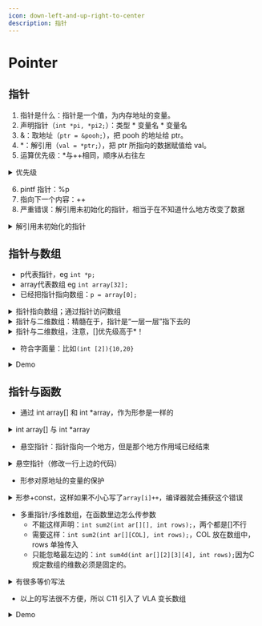 ```yaml
---
icon: down-left-and-up-right-to-center
description: 指针
---
```


# Pointer

## 指针

1. 指针是什么：指针是一个值，为内存地址的变量。
2. 声明指针（`int *pi, *pi2;`）：类型 \* 变量名 \* 变量名
3. &：取地址（`ptr = &pooh;`），把 pooh 的地址给 ptr。
4. \*：解引用（`val = *ptr;`），把 ptr 所指向的数据赋值给 val。
5. 运算优先级：\*与++相同，顺序从右往左

<details>

<summary>优先级</summary>

**“顺序从右到左”我的理解是，都在指针左边比如`*++p2`就先++再\*，但如果是`*p1++`那就还是先\*再++**

```c
/* order.c -- precedence in pointer operations */
#include <stdio.h>
int data[2] = {100, 200};
int moredata[2] = {300, 400};
int main(void)
{
    int * p1, * p2, * p3;
    
    p1 = p2 = data;
    p3 = moredata;
    printf("  *p1 = %d,   *p2 = %d,     *p3 = %d\n",
           *p1     ,   *p2     ,     *p3);
    printf("*p1++ = %d, *++p2 = %d, (*p3)++ = %d\n",
           *p1++     , *++p2     , (*p3)++);
    printf("  *p1 = %d,   *p2 = %d,     *p3 = %d\n",
           *p1     ,   *p2     ,     *p3);
    
    return 0;
}

//   *p1 = 100,   *p2 = 100,     *p3 = 300
// *p1++ = 100, *++p2 = 200, (*p3)++ = 300
//   *p1 = 200,   *p2 = 200,     *p3 = 301
```

</details>

6. pintf 指针：%p
7. 指向下一个内容：++
8. 严重错误：解引用未初始化的指针，相当于在不知道什么地方改变了数据

<details>

<summary>解引用未初始化的指针</summary>



```c
#include <stdio.h>
#include <stdlib.h>
int main()
{
    // wrong
    int *a = 1;

    // wrong
    int *b;
    *b = 100;

    // right
    int *c = malloc(sizeof(int));
    *c = 200;
    return 0;
}
```

</details>

## 指针与数组

* p代表指针，eg `int *p;`
* array代表数组 eg `int array[32];`
* 已经把指针指向数组：`p = array[0];`

<details>

<summary> 指针指向数组；通过指针访问数组</summary>

<pre class="language-c"><code class="lang-c">#include &#x3C;stdio.h>

int main()
{
    int array[8] = {0, 1, 2, 3, 4, 5, 6, 7};
<strong>    int *p1 = array;
</strong><strong>    int *p2 = &#x26;array[0];
</strong>
    for (int i = 0; i &#x3C; 8; i++)
    {
<strong>        printf("%d ", *(p1 + i)); // 0 1 2 3 4 5 6 7
</strong><strong>        printf("%d ", *(p2 + i)); // 0 1 2 3 4 5 6 7
</strong>    }

    return 0;

</code></pre>

</details>

<details>

<summary>指针与二维数组：精髓在于，指针是“一层一层”指下去的</summary>

```c
/* zippo1.c --  zippo info */
#include <stdio.h>
int main(void)
{
       int zippo[4][2] = {{2, 4}, {6, 8}, {1, 3}, {5, 7}};

       printf("   zippo = %p,    zippo + 1 = %p\n",
              zippo, zippo + 1);
       printf("zippo[0] = %p, zippo[0] + 1 = %p\n",
              zippo[0], zippo[0] + 1);
       printf("  *zippo = %p,   *zippo + 1 = %p\n",
              *zippo, *zippo + 1);
       printf("zippo[0][0] = %d\n", zippo[0][0]);
       printf("  *zippo[0] = %d\n", *zippo[0]);
       printf("    **zippo = %d\n", **zippo);
       printf("      zippo[2][1] = %d\n", zippo[2][1]);
       printf("*(*(zippo+2) + 1) = %d\n", *(*(zippo + 2) + 1));

       return 0;
}
//    zippo = 0x7ff7b301c7f0,    zippo + 1 = 0x7ff7b301c7f8
// zippo[0] = 0x7ff7b301c7f0, zippo[0] + 1 = 0x7ff7b301c7f4
//   *zippo = 0x7ff7b301c7f0,   *zippo + 1 = 0x7ff7b301c7f4
// zippo[0][0] = 2
//   *zippo[0] = 2
//     **zippo = 2
//       zippo[2][1] = 3
// *(*(zippo+2) + 1) = 3
```

</details>

<details>

<summary>指针与二维数组，注意，[]优先级高于*！</summary>

```c
/* zippo2.c --  zippo info via a pointer variable */
#include <stdio.h>
int main(void)
{
    int zippo[4][2] = { {2,4}, {6,8}, {1,3}, {5, 7} };
    int (*pz)[2]; // pz 指向一个内部含有两个 int 的数组
    pz = zippo;
    
    printf("   pz = %p,    pz + 1 = %p\n",
           pz,         pz + 1);
    printf("pz[0] = %p, pz[0] + 1 = %p\n",
           pz[0],      pz[0] + 1);
    printf("  *pz = %p,   *pz + 1 = %p\n",
           *pz,        *pz + 1);
    printf("pz[0][0] = %d\n", pz[0][0]);
    printf("  *pz[0] = %d\n", *pz[0]);
    printf("    **pz = %d\n", **pz);
    printf("      pz[2][1] = %d\n", pz[2][1]);
    printf("*(*(pz+2) + 1) = %d\n", *(*(pz+2) + 1));
    
    return 0;
}
// (base) kimshan@MacBook-Pro output % ./"zippo2"
//    pz = 0x7ff7bc6da800,    pz + 1 = 0x7ff7bc6da808
// pz[0] = 0x7ff7bc6da800, pz[0] + 1 = 0x7ff7bc6da804
//   *pz = 0x7ff7bc6da800,   *pz + 1 = 0x7ff7bc6da804
// pz[0][0] = 2
//   *pz[0] = 2
//     **pz = 2
//       pz[2][1] = 3
// *(*(pz+2) + 1) = 3
```

</details>

* 符合字面量：比如`(int [2]){10,20}`

<details>

<summary>Demo</summary>



<pre class="language-c"><code class="lang-c">// flc.c -- funny-looking constants
#include &#x3C;stdio.h>
#define COLS 4
int sum2d(const int ar[][COLS], int rows);
int sum(const int ar[], int n);
int main(void)
{
    int total1, total2, total3;
    int * pt1;
    int (*pt2)[COLS];
    
<strong>    pt1 = (int [2]) {10, 20};
</strong><strong>    pt2 = (int [2][COLS]) { {1,2,3,-9}, {4,5,6,-8} };
</strong>    
    total1 = sum(pt1, 2);
    total2 = sum2d(pt2, 2);
<strong>    total3 = sum((int []){4,4,4,5,5,5}, 6);
</strong>    printf("total1 = %d\n", total1);
    printf("total2 = %d\n", total2);
    printf("total3 = %d\n", total3);
    
    return 0;
}

int sum(const int ar[], int n)
{
    int i;
    int total = 0;
    
    for( i = 0; i &#x3C; n; i++)
        total += ar[i];
    
    return total;
}

int sum2d(const int ar[][COLS], int rows)
{
    int r;
    int c;
    int tot = 0;
    
    for (r = 0; r &#x3C; rows; r++)
        for (c = 0; c &#x3C; COLS; c++)
            tot += ar[r][c];
    
    return tot;
}

// (base) kimshan@MacBook-Pro output % ./"flc"
// total1 = 30
// total2 = 4
// total3 = 2
</code></pre>

</details>

## 指针与函数

* 通过 int array\[] 和 int \*array，作为形参是一样的

<details>

<summary>int array[] 与 int *array</summary>



```c
#include <stdio.h>
#include <stdlib.h>

void merge(int *array1, int array2[], int res[], int len1, int len2)
{
    for (int i = 0; i < len1 + len2; i++)
        *(res + i) = *(array1 + i);
    for (int i = 0; i < +len2; i++)
        res[i + len1] = array2[i];
}

int main()
{
    const int LEN1 = 4;
    const int LEN2 = 2;
    int array1[LEN1] = {0, 1, 2, 3};
    int array2[LEN2] = {4, 5};
    int *array3 = malloc(sizeof(int) * (LEN1 + LEN2));
    merge(array1, array2, array3, LEN1, LEN2);

    for (int i = 0; i < LEN1 + LEN2; i++)
        printf("%d ", *(array3 + i));
    return 0;
}
```

</details>

* 悬空指针：指针指向一个地方，但是那个地方作用域已经结束

<details>

<summary> 悬空指针（修改一行上边的代码）</summary>

<pre class="language-c"><code class="lang-c">#include &#x3C;stdio.h>
#include &#x3C;stdlib.h>

int *merge(int *array1, int array2[], int len1, int len2)
{
    int res[len1 + len2];
    for (int i = 0; i &#x3C; len1 + len2; i++)
        *(res + i) = *(array1 + i);
    for (int i = 0; i &#x3C; +len2; i++)
        res[i + len1] = array2[i];
<strong>    return res; // wrong!但是编译器能通过
</strong>}

int main()
{
    const int LEN1 = 4;
    const int LEN2 = 2;
    int array1[LEN1] = {0, 1, 2, 3};
    int array2[LEN2] = {4, 5};
    int *array3 = malloc(sizeof(int) * (LEN1 + LEN2));
    array3 = merge(array1, array2, LEN1, LEN2);

    for (int i = 0; i &#x3C; LEN1 + LEN2; i++)
        printf("%d ", *(array3 + i));
    return 0;
}

</code></pre>

</details>

* 形参对原地址的变量的保护

<details>

<summary>形参+const，这样如果不小心写了<code>array[i]++</code>，编译器就会捕获这个错误</summary>

```c
int sum(const int *array, int n)
{
    int total = 0;
    for(int i=0; i<n; i++)
        total += array[i];
    return total;
}
```

</details>

* 多重指针/多维数组，在函数里边怎么传参数
  * 不能这样声明：`int sum2(int ar[][], int rows);`，两个都是\[]不行
  * 需要这样：`int sum2(int ar[][COL], int rows);`，COL 放在数组中，rows 单独传入
  * 只能忽略最左边的：`int sum4d(int ar[][2][3][4], int rows);`因为C 规定数组的维数必须是固定的。

<details>

<summary> 有很多等价写法</summary>

<pre class="language-c"><code class="lang-c">// array2d.c -- functions for 2d arrays
#include &#x3C;stdio.h>
#define ROWS 3
#define COLS 4
<strong>void sum_rows(int ar[][COLS], int rows);
</strong><strong>void sum_cols(int[][COLS], int);      // ok to omit names
</strong><strong>int sum2d(int (*ar)[COLS], int rows); // another syntax
</strong>int main(void)
{
    int junk[ROWS][COLS] = {
        {2, 4, 6, 8},
        {3, 5, 7, 9},
        {12, 10, 8, 6}};

    sum_rows(junk, ROWS);
    sum_cols(junk, ROWS);
    printf("Sum of all elements = %d\n", sum2d(junk, ROWS));

    return 0;
}

void sum_rows(int ar[][COLS], int rows)
{
    int r;
    int c;
    int tot;

    for (r = 0; r &#x3C; rows; r++)
    {
        tot = 0;
        for (c = 0; c &#x3C; COLS; c++)
            tot += ar[r][c];
        printf("row %d: sum = %d\n", r, tot);
    }
}

void sum_cols(int ar[][COLS], int rows)
{
    int r;
    int c;
    int tot;

    for (c = 0; c &#x3C; COLS; c++)
    {
        tot = 0;
        for (r = 0; r &#x3C; rows; r++)
            tot += ar[r][c];
        printf("col %d: sum = %d\n", c, tot);
    }
}

int sum2d(int ar[][COLS], int rows)
{
    int r;
    int c;
    int tot = 0;

    for (r = 0; r &#x3C; rows; r++)
        for (c = 0; c &#x3C; COLS; c++)
            tot += ar[r][c];

    return tot;
}

// (base) kimshan@MacBook-Pro output % ./"array2d"
// row 0: sum = 20
// row 1: sum = 24
// row 2: sum = 36
// col 0: sum = 17
// col 1: sum = 19
// col 2: sum = 21
// col 3: sum = 23
// Sum of all elements = 8
</code></pre>

</details>

* 以上的写法很不方便，所以 C11 引入了 VLA 变长数组

<details>

<summary>Demo</summary>



```c
//vararr2d.c -- functions using VLAs
#include <stdio.h>
#define ROWS 3
#define COLS 4
int sum2d(int rows, int cols, int ar[rows][cols]);
int main(void)
{
    int i, j;
    int rs = 3;
    int cs = 10;
    int junk[ROWS][COLS] = {
        {2,4,6,8},
        {3,5,7,9},
        {12,10,8,6}
    };
    
    int morejunk[ROWS-1][COLS+2] = {
        {20,30,40,50,60,70},
        {5,6,7,8,9,10}
    };
    
    int varr[rs][cs];  // VLA
    
    for (i = 0; i < rs; i++)
        for (j = 0; j < cs; j++)
            varr[i][j] = i * j + j;
    
    printf("3x5 array\n");
    printf("Sum of all elements = %d\n",
           sum2d(ROWS, COLS, junk));
    
    printf("2x6 array\n");
    printf("Sum of all elements = %d\n",
           sum2d(ROWS-1, COLS+2, morejunk));
    
    printf("3x10 VLA\n");
    printf("Sum of all elements = %d\n",
           sum2d(rs, cs, varr));
    
    return 0;
}

// function with a VLA parameter
int sum2d(int rows, int cols, int ar[rows][cols])
{
    int r;
    int c;
    int tot = 0;
    
    for (r = 0; r < rows; r++)
        for (c = 0; c < cols; c++)
            tot += ar[r][c];
    
    return tot;
}

// (base) kimshan@MacBook-Pro output % ./"vararr2d"
// 3x5 array
// Sum of all elements = 80
// 2x6 array
// Sum of all elements = 315
// 3x10 VLA
// Sum of all elements = 270
```

</details>
